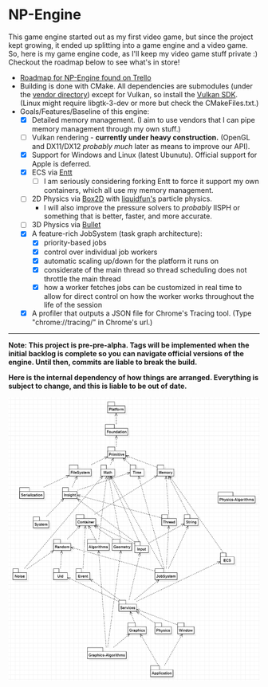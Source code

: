 # NP-Engine

This game engine started out as my first video game, but since the project kept growing, it ended up splitting into a game engine and a video game. So, here is my game engine code, as I'll keep my video game stuff private :) Checkout the roadmap below to see what's in store!

- [Roadmap for NP-Engine found on Trello](https://trello.com/b/YJhL1R6V)
- Building is done with CMake. All dependencies are submodules (under the [vendor directory](https://github.com/naphipps/NP-Engine/tree/master/vendor)) except for Vulkan, so install the [Vulkan SDK](https://vulkan.lunarg.com/sdk/home). (Linux might require libgtk-3-dev or more but check the CMakeFiles.txt.)
- Goals/Features/Baseline of this engine:
	- [x] Detailed memory management. (I aim to use vendors that I can pipe memory management through my own stuff.)
	- [ ] Vulkan rendering - **currently under heavy construction.** (OpenGL and DX11/DX12 _probably much_ later as means to improve our API).
	- [x] Support for Windows and Linux (latest Ubunutu). Official support for Apple is deferred.
	- [x] ECS via [Entt](https://github.com/skypjack/entt)
		- [ ] I am seriously considering forking Entt to force it support my own containers, which all use my memory management.
	- [ ] 2D Physics via [Box2D](https://github.com/erincatto/box2d) with [liquidfun's](https://github.com/google/liquidfun) particle physics.
		- I will also improve the pressure solvers to _probably_ IISPH or something that is better, faster, and more accurate.
	- [ ] 3D Physics via [Bullet](https://github.com/bulletphysics/bullet3)
	- [x] A feature-rich JobSystem (task graph architecture):
		- [x] priority-based jobs
		- [x] control over individual job workers
		- [x] automatic scaling up/down for the platform it runs on
		- [x] considerate of the main thread so thread scheduling does not throttle the main thread
		- [x] how a worker fetches jobs can be customized in real time to allow for direct control on how the worker works throughout the life of the session
	- [x] A profiler that outputs a JSON file for Chrome's Tracing tool. (Type "chrome://tracing/" in Chrome's url.)

***

**Note: This project is pre-pre-alpha. Tags will be implemented when the initial backlog is complete so you can navigate official versions of the engine. Until then, commits are liable to break the build.**

**Here is the internal dependency of how things are arranged. Everything is subject to change, and this is liable to be out of date.**

![](https://raw.githubusercontent.com/naphipps/NP-Engine/master/docs/uml-screenshot.png)